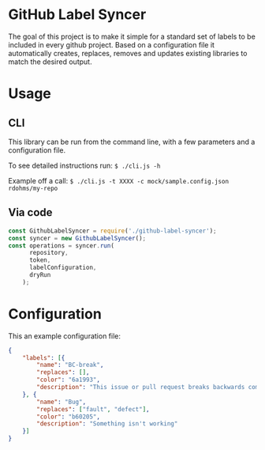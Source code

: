 # GitHub Label Syncer

The goal of this project is to make it simple for a standard set of labels to be included in every github project. Based on a configuration file it automatically creates, replaces, removes and updates existing libraries to match the desired output.

# Usage

## CLI
This library can be run from the command line, with a few parameters and a configuration file.

To see detailed instructions run:
`$ ./cli.js -h`

Example off a call:
`$ ./cli.js -t XXXX -c mock/sample.config.json rdohms/my-repo`

## Via code

```js
const GithubLabelSyncer = require('./github-label-syncer');
const syncer = new GithubLabelSyncer();
const operations = syncer.run(
      repository,
      token,
      labelConfiguration,
      dryRun
    );
```

# Configuration

This an example configuration file:

```json
{
    "labels": [{
        "name": "BC-break",
        "replaces": [],
        "color": "6a1993",
        "description": "This issue or pull request breaks backwards compatibility"
    }, {
        "name": "Bug",
        "replaces": ["fault", "defect"],
        "color": "b60205",
        "description": "Something isn't working"
    }]
}
```
